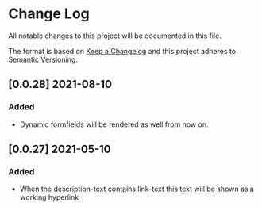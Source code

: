 # Change Log

All notable changes to this project will be documented in this file.

The format is based on [Keep a Changelog](http://keepachangelog.com/)
and this project adheres to [Semantic Versioning](http://semver.org/).

## [0.0.28] 2021-08-10

### Added

-   Dynamic formfields will be rendered as well from now on.

## [0.0.27] 2021-05-10

### Added

-   When the description-text contains link-text this text will be shown as a working hyperlink
